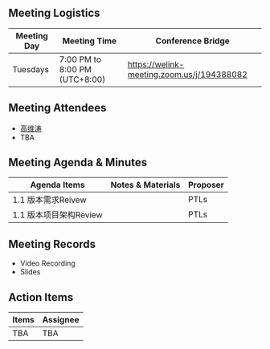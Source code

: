 ## Meeting Logistics

| Meeting Day  |  Meeting Time  | Conference Bridge  |
|---|---|---|
| Tuesdays  | 7:00 PM to 8:00 PM (UTC+8:00)   |  https://welink-meeting.zoom.us/j/194388082  |


## Meeting Attendees
- [高维涛](https://gitee.com/Gao_Victor)
- TBA

## Meeting Agenda & Minutes
|  Agenda Items  |  Notes & Materials   |  Proposer |
|---|---|---|
|  1.1 版本需求Reivew |  | PTLs |
|  1.1 版本项目架构Review |  | PTLs |




## Meeting Records
- Video Recording
- Slides


## Action Items
|  Items | Assignee   |
|---|---|
| TBA  | TBA|TBA



